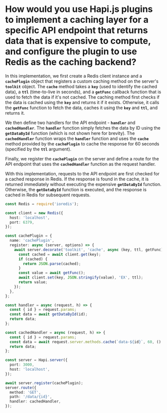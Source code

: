 # How would you use Hapi.js plugins to implement a caching layer for a specific API endpoint that returns data that is expensive to compute, and configure the plugin to use Redis as the caching backend?

In this implementation, we first create a Redis client instance and a **`cachePlugin`** object that registers a custom caching method on the server's **`toolkit`** object. The **`cache`** method takes a **`key`** (used to identify the cached data), a **`ttl`** (time-to-live in seconds), and a **`getFunc`** callback function that is used to fetch the data if it's not cached. The caching method first checks if the data is cached using the **`key`** and returns it if it exists. Otherwise, it calls the **`getFunc`** function to fetch the data, caches it using the **`key`** and **`ttl`**, and returns it.

We then define two handlers for the API endpoint - **`handler`** and **`cachedHandler`**. The **`handler`** function simply fetches the data by ID using the **`getDataById`** function (which is not shown here for brevity). The **`cachedHandler`** function wraps the **`handler`** function and uses the **`cache`** method provided by the **`cachePlugin`** to cache the response for 60 seconds (specified by the **`ttl`** argument).

Finally, we register the **`cachePlugin`** on the server and define a route for the API endpoint that uses the **`cachedHandler`** function as the request handler.

With this implementation, requests to the API endpoint are first checked for a cached response in Redis. If the response is found in the cache, it is returned immediately without executing the expensive **`getDataById`** function. Otherwise, the **`getDataById`** function is executed, and the response is cached in Redis for subsequent requests.

```typescript
const Redis = require('ioredis');

const client = new Redis({
  host: 'localhost',
  port: 6379,
});

const cachePlugin = {
  name: 'cachePlugin',
  register: async (server, options) => {
    await server.decorate('toolkit', 'cache', async (key, ttl, getFunc) => {
      const cached = await client.get(key);
      if (cached) {
        return JSON.parse(cached);
      }
      const value = await getFunc();
      await client.set(key, JSON.stringify(value), 'EX', ttl);
      return value;
    });
  },
};

const handler = async (request, h) => {
  const { id } = request.params;
  const data = await getDataById(id);
  return data;
};

const cachedHandler = async (request, h) => {
  const { id } = request.params;
  const data = await request.server.methods.cache(`data-${id}`, 60, () => getDataById(id));
  return data;
};

const server = Hapi.server({
  port: 3000,
  host: 'localhost',
});

await server.register(cachePlugin);
server.route({
  method: 'GET',
  path: '/data/{id}',
  handler: cachedHandler,
});
```